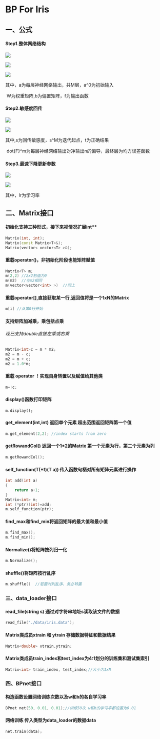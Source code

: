 # BP For Iris

## 一、公式

#### Step1.整体网络结构
![](https://latex.codecogs.com/gif.image?\dpi{110}&space;a^0=p)


![](https://latex.codecogs.com/gif.image?\dpi{110}&space;a^{m&plus;1}=f^{m&plus;1}\left(&space;W^{m&plus;1}a^m&plus;b^{m&plus;1}&space;\right)&space;,m=0,1,...,M-1)


![](https://latex.codecogs.com/gif.image?\dpi{110}&space;a=a^M)


其中，a为每层神经网络输出，共M层，a^0为初始输入

​           W为权重矩阵,b为偏置矩阵，f为输出函数

#### Step2.敏感度回传
![](https://latex.codecogs.com/gif.image?\dpi{110}&space;s^M=-2\dot{F}^M\left(&space;n^M&space;\right)&space;\left(&space;t-a&space;\right))

![](https://latex.codecogs.com/gif.image?\dpi{110}&space;s^m=\dot{F}^m\left(&space;n^m&space;\right)&space;\left(&space;W^{m&plus;1}&space;\right)&space;^Ts^{m+1},m=M-1,...,2,1)

其中,s为回传敏感度，s^M为迭代起点，t为正确结果

​           dot{F}^m为每层神经网络输出对净输出n的偏导，最终层为均方误差函数

#### Step3.最速下降更新参数
![](https://latex.codecogs.com/gif.image?\dpi{110}&space;W^m\left(&space;k&plus;1&space;\right)&space;=W^m\left(&space;k&space;\right)&space;-l_rs^m\left(&space;a^{m-1}&space;\right)&space;^T)

![](https://latex.codecogs.com/gif.image?\dpi{110}&space;b^m\left(&space;k&plus;1&space;\right)&space;=b^m\left(&space;k&space;\right)&space;-l_rs^m)


其中，lr为学习率

## 二、Matrix接口

#### 初始化支持三种形式，接下来视情况扩展int** 

```c++
Matrix(int, int);                                                    
Matrix(const Matrix<T>&);                                            
Matrix(vector< vector<T> >&);                                        
```

#### 重载operator()，非初始化阶段也能矩阵赋值

```c++
Matrix<T> m;
m(2,2) //2x2初值为0
m(m2)  //与m2相同
m(vector<vector<int> >)  //同上
```

#### 重载operator[],直接获取某一行,返回值将是一个1xN的Matrix

```c++
m[i] //从第0行开始
```

#### 支持矩阵加减乘，乘包括点乘

###### 现已支持double直接左乘或右乘

```c++
Matrix<int>c = m * m2;
m2 = m - c;
m2 = m + c;
m2 = 1.0*m;
```

#### 重载 operator ！实现自身转置以及赋值给其他类

```c++
m=!c;
```

#### display()函数打印矩阵

```
m.display();
```

#### get_element(int,int) 返回单个元素 超出范围返回矩阵第一个值

```c++
m.get_element(2,2); //index starts from zero
```

#### getRowandCol() 返回一个1*2的Matrix 第一个元素为行，第二个元素为列

```c++
m.getRowandCol();
```

#### self_function(T(*f)(T a)) 传入函数句柄对所有矩阵元素进行操作

```c++
int add(int a)
{
	return a+1;
}
Matrix<int> m;
int (*ptr)(int)=add;
m.self_function(ptr);
```

#### find_max和find_min将返回矩阵的最大值和最小值

```c++
m.find_max();
m.find_min();
```

#### Normalize()将矩阵按列归一化

```c++
m.Normalize();
```

#### shuffle()将矩阵按行乱序

```c++
m.shuffle()  //若要对列乱序，务必转置
```



### 三、data_loader接口

#### read_file(string s) 通过对字符串地址s读取该文件的数据

```c++
read_file("./data/iris.data");
```

####  Matrix类成员xtrain 和 ytrain 存储数据特征和数据结果

```c++
Matrix<double> xtrain,ytrain;
```

#### Matrix类成员train_index和test_index为4:1划分的训练集和测试集索引

```c++
Matrix<int> train_index, test_index;//大小为1xN
```



### 四、BPnet接口

#### 构造函数设置网络训练次数以及w和b的各自学习率

```c++
BPnet net(50, 0.01, 0.01);//训练50次 w和b的学习率都设置为0.01
```

#### 网络训练 传入类型为data_loader的数据data

```c++
net.train(data);
```

